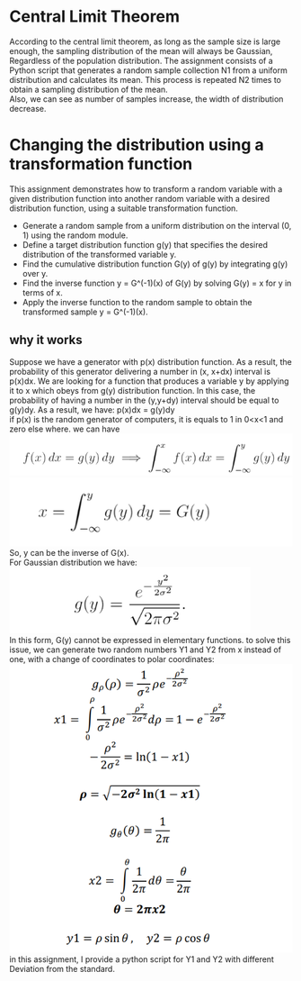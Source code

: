 # Central Limit Theorem
According to the central limit theorem, as long as the sample size is large enough,
the sampling distribution of the mean will always be Gaussian,
Regardless of the population distribution.
The assignment consists of a Python script that generates a random sample collection 
N1 from a uniform distribution and calculates its mean. This process is repeated N2 times
to obtain a sampling distribution of the mean. <br>
Also, we can see as number of samples increase, the width of distribution decrease.
# Changing the distribution using a transformation function 
This assignment demonstrates how to transform a random variable with a given distribution function into another random variable with a desired distribution function, using a suitable transformation function.
- Generate a random sample from a uniform distribution on the interval (0, 1) using the random module.
- Define a target distribution function g(y) that specifies the desired distribution of the transformed variable y.
- Find the cumulative distribution function G(y) of g(y) by integrating g(y) over y.
- Find the inverse function y = G^(-1)(x) of G(y) by solving G(y) = x for y in terms of x.
- Apply the inverse function to the random sample to obtain the transformed sample y = G^(-1)(x).

## why it works
Suppose we have a generator with p(x) distribution function.
As a result, the probability of this generator delivering a number in
(x, x+dx) interval is p(x)dx. We are looking for a function that produces a variable y by applying it to x which obeys from g(y) distribution function.
In this case, the probability of having a number in the (y,y+dy) interval should be equal to g(y)dy.
As a result, we have: p(x)dx = g(y)dy <br>
if p(x) is the random generator of computers, it is equals to 1 in 0<x<1 and zero else where.
we can have <br> ![1](1.PNG) <br> ![2](2.PNG) <br>
So, y can be the inverse of G(x).<br>
For Gaussian distribution we have: <br>
![4](4.PNG) <br>
In this form, G(y) cannot be expressed in elementary functions. to solve this issue, we can generate two random
numbers Y1 and Y2 from x instead of one, with a change of coordinates to polar coordinates:<br>
![3](3.PNG) <br>
in this assignment, I provide a python script for Y1 and Y2 with different Deviation from the standard.



